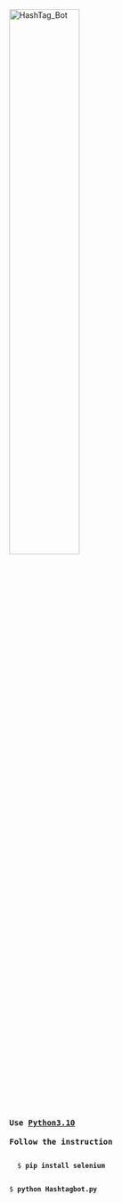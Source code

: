 <img width="50%" height='50%' src="https://hashtagwebsites.com/assets/img/logo.png" alt="HashTag_Bot" border="0">

<pre>
<h4 >Use <a href="https://www.python.org/">Python3.10</a> </h4><b>Follow the instruction</b>
</pre>
<code>
  $ <b>pip install selenium</b>

  $ <b>python Hashtagbot.py</b>
</code>

